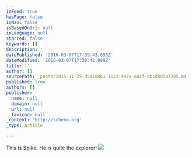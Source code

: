 ```yaml
---
inFeed: true
hasPage: false
inNav: false
isBasedOnUrl: null
inLanguage: null
starred: false
keywords: []
description: ''
datePublished: '2016-03-07T17:39:43.658Z'
dateModified: '2016-03-07T17:39:42.989Z'
title: ''
author: []
sourcePath: _posts/2015-11-25-d5a180b1-1123-497a-aacf-dbcd805a7285.md
published: true
authors: []
publisher:
  name: null
  domain: null
  url: null
  favicon: null
_context: 'http://schema.org'
_type: Article

---
```

This is Spike.  He is quite the explorer!
![](https://the-grid-user-content.s3-us-west-2.amazonaws.com/d6dfc033-a1f8-4a75-82c1-e0ff82462d24.jpg)
